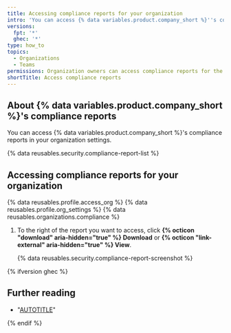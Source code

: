 ```yaml
---
title: Accessing compliance reports for your organization
intro: 'You can access {% data variables.product.company_short %}''s compliance reports, such as our SOC reports and Cloud Security Alliance CAIQ self-assessment (CSA CAIQ), for your organization.'
versions:
  fpt: '*'
  ghec: '*'
type: how_to
topics:
  - Organizations
  - Teams
permissions: Organization owners can access compliance reports for the organization.
shortTitle: Access compliance reports
---
```


## About {% data variables.product.company_short %}'s compliance reports

You can access {% data variables.product.company_short %}'s compliance reports in your organization settings.

{% data reusables.security.compliance-report-list %}

## Accessing compliance reports for your organization

{% data reusables.profile.access_org %}
{% data reusables.profile.org_settings %}
{% data reusables.organizations.compliance %}
1. To the right of the report you want to access, click **{% octicon "download" aria-hidden="true" %} Download** or **{% octicon "link-external" aria-hidden="true" %} View**.

   {% data reusables.security.compliance-report-screenshot %}

{% ifversion ghec %}

## Further reading

* "[AUTOTITLE](/admin/overview/accessing-compliance-reports-for-your-enterprise)"

{% endif %}

